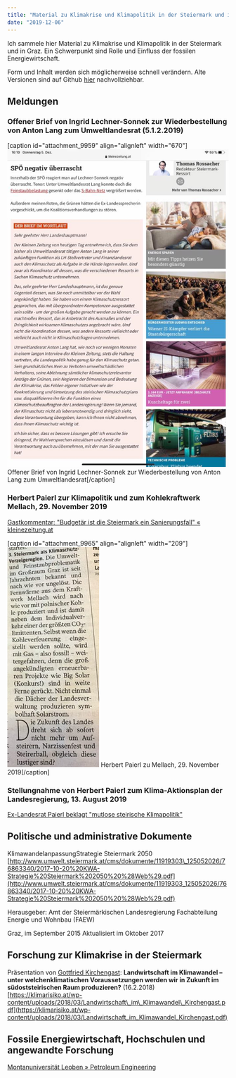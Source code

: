 ```yaml
---
title: "Material zu Klimakrise und Klimapolitik in der Steiermark und in Graz"
date: "2019-12-06"
---
```


Ich sammele hier Material zu Klimakrise und Klimapolitik in der Steiermark und in Graz. Ein Schwerpunkt sind Rolle und Einfluss der fossilen Energiewirtschaft.

Form und Inhalt werden sich möglicherweise schnell verändern. Alte Versionen sind auf Github [hier](https://github.com/heinzwittenbrink/klimakrise-steiermark/blob/master/lof-page.md "Markdown-Quelltext dieser Seite") nachvollziehbar.

## Meldungen

### Offener Brief von Ingrid Lechner-Sonnek zur Wiederbestellung von Anton Lang zum Umweltlandesrat (5.1.2.2019)

\[caption id="attachment\_9959" align="alignleft" width="670"\][![Offener Brief von Ingrid Lechner-Sonnek zur Wiederbestellung von Anton Lang zum Umweltlandesrat](images/lechner-sonnek-lang.jpg)](https://wittenbrink.net/lechner-sonnek-lang/) Offener Brief von Ingrid Lechner-Sonnek zur Wiederbestellung von Anton Lang zum Umweltlandesrat\[/caption\]

### Herbert Paierl zur Klimapolitik und zum Kohlekraftwerk Mellach, 29. November 2019

[Gastkommentar: "Budgetär ist die Steiermark ein Sanierungsfall" « kleinezeitung.at](https://www.kleinezeitung.at/steiermark/landespolitik/landtagswahl/5731783/Gastkommentar_Budgetaer-ist-die-Steiermark-ein-Sanierungsfall)

\[caption id="attachment\_9965" align="alignleft" width="209"\][![Herbert Paierl zu Mellach, 29. November 2019](images/paierl-zu.mellach-e1575616501301.jpg)](https://wittenbrink.net/material-zu-klimakrise-und-klimapolitik-in-der-steiermark-und-in-graz/paierl-zu-mellach/) Herbert Paierl zu Mellach, 29. November 2019\[/caption\]

### Stellungnahme von Herbert Paierl zum Klima-Aktionsplan der Landesregierung, 13. August 2019

[Ex-Landesrat Paierl beklagt "mutlose steirische Klimapolitik"](https://www.derstandard.at/story/2000107336083/ex-landesrat-paierl-klagt-mutlose-steirische-klimapolitik)

## Politische und administrative Dokumente

KlimawandelanpassungStrategie Steiermark 2050 [http://www.umwelt.steiermark.at/cms/dokumente/11919303\_125052026/76863340/2017-10-20%20KWA-Strategie%20Steiermark%202050%20%28Web%29.pdf](http://www.umwelt.steiermark.at/cms/dokumente/11919303_125052026/76863340/2017-10-20%20KWA-Strategie%20Steiermark%202050%20%28Web%29.pdf)

Herausgeber: Amt der Steiermärkischen Landesregierung Fachabteilung Energie und Wohnbau (FAEW)

Graz, im September 2015 Aktualisiert im Oktober 2017

## Forschung zur Klimakrise in der Steiermark

Präsentation von [Gottfried Kirchengast](https://homepage.uni-graz.at/de/gottfried.kirchengast/): **Landwirtschaft im Klimawandel – unter welchenklimatischen Voraussetzungen werden wir in Zukunft im südoststeirischen Raum produzieren?** (16.2.2018) [https://klimarisiko.at/wp-content/uploads/2018/03/Landwirtschaft\_im\_Klimawandel\_Kirchengast.pdf](https://klimarisiko.at/wp-content/uploads/2018/03/Landwirtschaft_im_Klimawandel_Kirchengast.pdf)

## Fossile Energiewirtschaft, Hochschulen und angewandte Forschung

[Montanuniversität Leoben » Petroleum Engineering](https://www.unileoben.ac.at/de/2889/)
